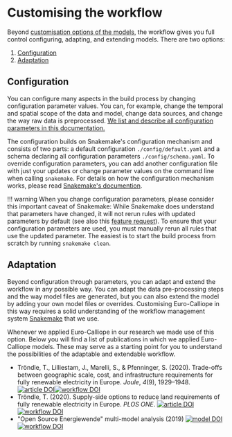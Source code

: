 # Customising the workflow

Beyond [customisation options of the models](../model/customisation.md), the workflow gives you full control configuring, adapting, and extending models. There are two options:

1. [Configuration](./customisation.md#configuration)
2. [Adaptation](./customisation.md#adaptation)

## Configuration

You can configure many aspects in the build process by changing configuration parameter values.
You can, for example, change the temporal and spatial scope of the data and model, change data sources, and change the way raw data is preprocessed.
[We list and describe all configuration parameters in this documentation.](./schema.md)

The configuration builds on Snakemake's configuration mechanism and consists of two parts: a default configuration `./config/default.yaml` and a schema declaring all configuration parameters `./config/schema.yaml`.
To override configuration parameters, you can add another configuration file with just your updates or change parameter values on the command line when calling `snakemake`.
For details on how the configuration mechanism works, please read [Snakemake's documention](https://snakemake.readthedocs.io/en/v6.1.1/snakefiles/configuration.html).

!!! warning
    When you change configuration parameters, please consider this important caveat of Snakemake:
    While Snakemake does understand that parameters have changed, it will not rerun rules with updated parameters by default (see also this [feature request](https://github.com/snakemake/snakemake/issues/976)).
    To ensure that your configuration parameters are used, you must manually rerun all rules that use the updated parameter.
    The easiest is to start the build process from scratch by running `snakemake clean`.

## Adaptation

Beyond configuration through parameters, you can adapt and extend the workflow in any possible way.
You can adapt the data pre-processing steps and the way model files are generated, but you can also extend the model by adding your own model files or overrides.
Customising Euro-Calliope in this way requires a solid understanding of the workflow management system [Snakemake](https://snakemake.readthedocs.io/en/v6.1.1/index.html) that we use.

Whenever we applied Euro-Calliope in our research we made use of this option.
Below you will find a list of publications in which we applied Euro-Calliope models.
These may serve as a starting point for you to understand the possibilities of the adaptable and extendable workflow.

* Tröndle, T., Lilliestam, J., Marelli, S., &#38; Pfenninger, S. (2020). Trade-offs between geographic scale, cost, and infrastructure requirements for fully renewable electricity in Europe. <i>Joule</i>, <i>4</i>(9), 1929–1948. [![article DOI](https://img.shields.io/badge/article-10.1016/j.joule.2020.07.018-blue)](https://doi.org/10.1016/j.joule.2020.07.018)[![workflow DOI](https://img.shields.io/badge/workflow-10.5281/zenodo.3950774-blue)](https://doi.org/10.5281/zenodo.3950774)
* Tröndle, T. (2020). Supply-side options to reduce land requirements of fully renewable electricity in Europe. <i>PLOS ONE</i>. [![article DOI](https://img.shields.io/badge/article-10.1371/journal.pone.0236958-blue)](https://doi.org/10.1371/journal.pone.0236958)[![workflow DOI](https://img.shields.io/badge/workflow-10.5281/zenodo.3956530-blue)](https://doi.org/10.5281/zenodo.3956530)
* "Open Source Energiewende" multi-model analysis (2019) [![model DOI](https://img.shields.io/badge/model-10.5281/zenodo.4085047-blue)](https://doi.org/10.5281/zenodo.4085047)[![workflow DOI](https://img.shields.io/badge/workflow-github/ose-blue)](https://github.com/timtroendle/calliope-in-ose-model-comparison)
